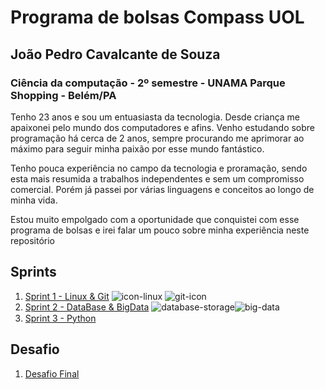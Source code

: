 # Programa de bolsas Compass UOL
## João Pedro Cavalcante de Souza 
### Ciência da computação - 2º semestre - UNAMA Parque Shopping - Belém/PA

Tenho 23 anos e sou um entuasiasta da tecnologia. Desde criança me apaixonei pelo mundo dos computadores e afins. Venho estudando sobre programação há cerca de 2 anos, sempre procurando me aprimorar ao máximo para seguir minha paixão por esse mundo fantástico.

Tenho pouca experiência no campo da tecnologia e proramação, sendo esta mais resumida a trabalhos independentes e sem um compromisso comercial. Porém já passei por várias linguagens e conceitos ao longo de minha vida.

Estou muito empolgado com a oportunidade que conquistei com esse programa de bolsas e irei falar um pouco sobre minha experiência neste repositório

## Sprints 

1. [Sprint 1 - Linux & Git](sprint_1) ![icon-linux](https://github.com/Jpedro900/compass_repo_joao_pedro_souza/assets/127545539/42fe4e0a-121e-4f48-8569-be7b6d6b9b8b)
![git-icon](https://github.com/Jpedro900/compass_repo_joao_pedro_souza/assets/127545539/fbf1b44f-33e1-437d-93fd-f892c5cd2aa7)
2. [Sprint 2 - DataBase & BigData](sprint_2) ![database-storage](https://github.com/Jpedro900/compass_repo_joao_pedro_souza/assets/127545539/97af2710-580c-4f88-ae47-d42c5bab685b)![big-data](https://github.com/Jpedro900/compass_repo_joao_pedro_souza/assets/127545539/6f5c3ba7-3b4a-430a-b72a-96c4458fd3ee)
3. [Sprint 3 - Python](sprint_3) <img src="https://cdn.jsdelivr.net/gh/devicons/devicon/icons/python/python-original.svg" width="15px"/>
          

## Desafio

1. [Desafio Final](Desafio/README.md)
